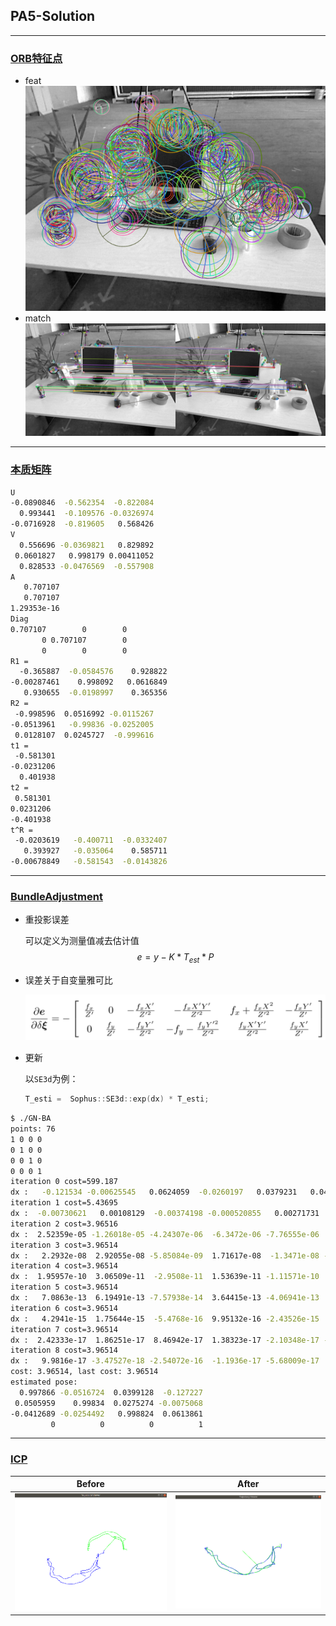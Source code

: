 ## PA5-Solution
---

### [ORB特征点](../code/computeORB.cpp)

* feat
  ![feat1](./feat1.png)
* match
  ![match](./matches.png)
---
### [本质矩阵](../code/E2Rt.cpp)
```bash
U
-0.0890846  -0.562354  -0.822084
  0.993441  -0.109576 -0.0326974
-0.0716928  -0.819605   0.568426
V
  0.556696 -0.0369821   0.829892
 0.0601827   0.998179 0.00411052
  0.828533 -0.0476569  -0.557908
A
   0.707107
   0.707107
1.29353e-16
Diag
0.707107        0        0
       0 0.707107        0
       0        0        0
R1 = 
  -0.365887  -0.0584576    0.928822
-0.00287461    0.998092   0.0616849
   0.930655  -0.0198997    0.365356
R2 = 
 -0.998596  0.0516992 -0.0115267
-0.0513961   -0.99836 -0.0252005
 0.0128107  0.0245727  -0.999616
t1 = 
 -0.581301
-0.0231206
  0.401938
t2 = 
 0.581301
0.0231206
-0.401938
t^R = 
 -0.0203619   -0.400711  -0.0332407
   0.393927   -0.035064    0.585711
-0.00678849   -0.581543  -0.0143826
```
---
### [BundleAdjustment](../code/GN-BA.cpp)
* 重投影误差
  
  可以定义为测量值减去估计值
  $$
  e = y - K*T_{est}*P
  $$
* 误差关于自变量雅可比
  
  ![Jacobian](./jacobian.png)

* 更新
  
  以`SE3d`为例：
  ```c++
  T_esti =  Sophus::SE3d::exp(dx) * T_esti;
  ```

  
```bash
$ ./GN-BA 
points: 76
1 0 0 0
0 1 0 0
0 0 1 0
0 0 0 1
iteration 0 cost=599.187
dx :   -0.121534 -0.00625545   0.0624059  -0.0260197   0.0379231   0.0495528
iteration 1 cost=5.43695
dx :  -0.00730621   0.00108129  -0.00374198 -0.000520855   0.00271731   0.00160654
iteration 2 cost=3.96516
dx :  2.52359e-05 -1.26018e-05 -4.24307e-06  -6.3472e-06 -7.76555e-06  -8.2157e-06
iteration 3 cost=3.96514
dx :   2.2932e-08  2.92055e-08 -5.85084e-09  1.71617e-08  -1.3471e-08 -2.53791e-09
iteration 4 cost=3.96514
dx :  1.95957e-10  3.06509e-11  -2.9508e-11  1.53639e-11 -1.11571e-10  4.63023e-11
iteration 5 cost=3.96514
dx :   7.0863e-13  6.19491e-13 -7.57938e-14  3.64415e-13 -4.06941e-13  1.27187e-13
iteration 6 cost=3.96514
dx :   4.2941e-15  1.75644e-15  -5.4768e-16  9.95132e-16 -2.43526e-15   1.0047e-15
iteration 7 cost=3.96514
dx :  2.42333e-17  1.86251e-17  8.46942e-17  1.38323e-17 -2.10348e-17 -5.14223e-18
iteration 8 cost=3.96514
dx :   9.9816e-17 -3.47527e-18 -2.54072e-16  -1.1936e-17 -5.68009e-17  4.43793e-17
cost: 3.96514, last cost: 3.96514
estimated pose: 
  0.997866 -0.0516724  0.0399128  -0.127227
 0.0505959    0.99834  0.0275274 -0.0075068
-0.0412689 -0.0254492   0.998824  0.0613861
         0          0          0          1
```
---
### [ICP](../code/icp_align.cpp)

|               Before               |           After           |
| :--------------------------------: | :-----------------------: |
| ![unaligned](./unaligned.png) | ![aligned](./aligned.png) |
